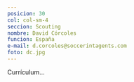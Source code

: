 ```yaml
---
posicion: 30
col: col-sm-4
seccion: Scouting
nombre: David Córcoles
funcion: España
e-mail: d.corcoles@soccerintagents.com
foto: dc.jpg
---
```

Currículum...
